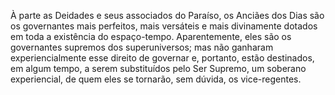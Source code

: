 ﻿À parte as Deidades e seus associados do Paraíso, os Anciães dos Dias são os governantes mais perfeitos, mais versáteis e mais divinamente dotados em toda a existência do espaço-tempo. Aparentemente, eles são os governantes supremos dos superuniversos; mas não ganharam experiencialmente esse direito de governar e, portanto, estão destinados, em algum tempo, a serem substituídos pelo Ser Supremo, um soberano experiencial, de quem eles se tornarão, sem dúvida, os vice-regentes.